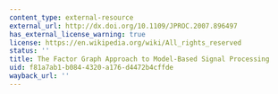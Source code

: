 ```yaml
---
content_type: external-resource
external_url: http://dx.doi.org/10.1109/JPROC.2007.896497
has_external_license_warning: true
license: https://en.wikipedia.org/wiki/All_rights_reserved
status: ''
title: The Factor Graph Approach to Model-Based Signal Processing
uid: f81a7ab1-b084-4320-a176-d4472b4cffde
wayback_url: ''
---
```

